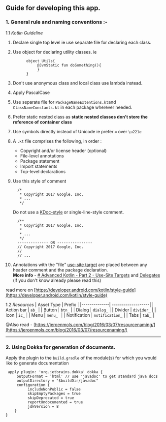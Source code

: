 ## Guide for developing this app.

### 1.  General rule and naming conventions :-
1.1 *Kotlin Guideline*

  1. Declare single top level ie use separate file for declaring each class.
  2. Use object for declaring utility classes. ie

	           object Utils{    
	                @JvmStatic fun doSomething(){  
	                }    
	           }  
   3. Don't use anonymous class and local class use lambda instead.
   4. Apply PascalCase
   5. Use separate file for `PackageNameExtentions.kt`and `ClassNameConstants.kt` in each package wherever needed.
   6. Prefer static nested class as **static nested classes don't store the reference of container class**
   7. Use symbols directly instead of Unicode ie prefer `∞` over `\u221e`
   8.  A `.kt`  file comprises the following, in order :
		-   Copyright and/or license header (optional)
		-   File-level annotations
		-   Package statement
		-   Import statements
		-   Top-level declarations
   9. Use this style of comment

			/*  
			 * Copyright 2017 Google, Inc.  
			 * ...  
			 */  

		Do not use a  [KDoc-style](https://kotlinlang.org/docs/reference/kotlin-doc.html)  or single-line-style comment.

			/**  
			 * Copyright 2017 Google, Inc.  
			 *  
			 * ...  
			 */  
			-------------- OR ----------------
			// Copyright 2017 Google, Inc.  
			//  
			// ...
   10. Annotations with the "file"  [use-site target](https://kotlinlang.org/docs/reference/annotations.html#annotation-use-site-targets)  are placed between any header comment and the package declaration.
      <br/>**More info** - [# Advanced Kotlin - Part 2 - Use-Site Targets]([https://americanexpress.io/advanced-kotlin-use-site-targets/#:~:text=Simply%20put%2C%20annotation%20use%2Dsite,Java%20code%20generated%20by%20kapt%20.](https://americanexpress.io/advanced-kotlin-use-site-targets/#:~:text=Simply%20put%2C%20annotation%20use%2Dsite,Java%20code%20generated%20by%20kapt%20.))
		and  [Delegates]([https://americanexpress.io/advanced-kotlin-delegates/](https://americanexpress.io/advanced-kotlin-delegates/)) (if you don't know already please read this)


read more on [https://developer.android.com/kotlin/style-guide](https://developer.android.com/kotlin/style-guide)

1.2 *Resources*
| Asset Type   | Prefix             |
|--------------| -------------------|
| Action bar   | `ab_`              |
| Button       | `btn_`	            |
| Dialog       | `dialog_`          |
| Divider      | `divider_`         |
| Icon         | `ic_`	            |
| Menu         | `menu_	`           |
| Notification | `notification_`	|
| Tabs         | `tab_`             |

@Also read - [https://jeroenmols.com/blog/2016/03/07/resourcenaming/](https://jeroenmols.com/blog/2016/03/07/resourcenaming/)

---
### 2. Using Dokka for generation of documents.
Apply the plugin to the `build.gradle` of the module(s) for which you would like to generate documentation

	 apply plugin: 'org.jetbrains.dokka' dokka { 
		 outputFormat = 'html' // use 'javadoc' to get standard java docs
		 outputDirectory = "$buildDir/javadoc"
		 configuration {
			  includeNonPublic = false
			  skipEmptyPackages = true
			  skipDeprecated = true 
			  reportUndocumented = true 
			  jdkVersion = 8
		}
	}

